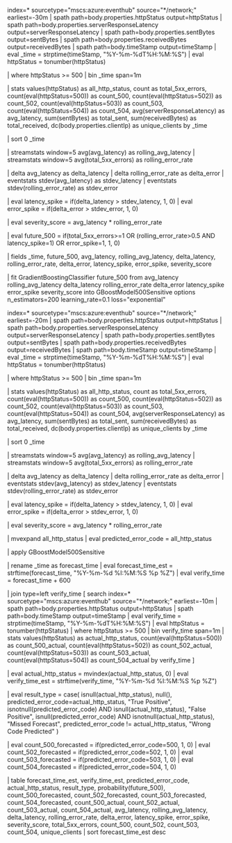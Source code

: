 index=* sourcetype="mscs:azure:eventhub" source="*/network;" earliest=-30m
| spath path=body.properties.httpStatus output=httpStatus
| spath path=body.properties.serverResponseLatency output=serverResponseLatency
| spath path=body.properties.sentBytes output=sentBytes
| spath path=body.properties.receivedBytes output=receivedBytes
| spath path=body.timeStamp output=timeStamp
| eval _time = strptime(timeStamp, "%Y-%m-%dT%H:%M:%S")
| eval httpStatus = tonumber(httpStatus)

| where httpStatus >= 500
| bin _time span=1m

| stats 
    values(httpStatus) as all_http_status,
    count as total_5xx_errors,
    count(eval(httpStatus=500)) as count_500,
    count(eval(httpStatus=502)) as count_502,
    count(eval(httpStatus=503)) as count_503,
    count(eval(httpStatus=504)) as count_504,
    avg(serverResponseLatency) as avg_latency,
    sum(sentBytes) as total_sent,
    sum(receivedBytes) as total_received,
    dc(body.properties.clientIp) as unique_clients
  by _time

| sort 0 _time

| streamstats window=5 avg(avg_latency) as rolling_avg_latency
| streamstats window=5 avg(total_5xx_errors) as rolling_error_rate

| delta avg_latency as delta_latency
| delta rolling_error_rate as delta_error
| eventstats stdev(avg_latency) as stdev_latency
| eventstats stdev(rolling_error_rate) as stdev_error

| eval latency_spike = if(delta_latency > stdev_latency, 1, 0)
| eval error_spike = if(delta_error > stdev_error, 1, 0)

| eval severity_score = avg_latency * rolling_error_rate

| eval future_500 = if(total_5xx_errors>=1 OR (rolling_error_rate>0.5 AND latency_spike=1) OR error_spike=1, 1, 0)

| fields _time, future_500, avg_latency, rolling_avg_latency, delta_latency, rolling_error_rate, delta_error, latency_spike, error_spike, severity_score

| fit GradientBoostingClassifier future_500 from avg_latency rolling_avg_latency delta_latency rolling_error_rate delta_error latency_spike error_spike severity_score into GBoostModel500Sensitive options n_estimators=200 learning_rate=0.1 loss="exponential"




index=* sourcetype="mscs:azure:eventhub" source="*/network;" earliest=-20m
| spath path=body.properties.httpStatus output=httpStatus
| spath path=body.properties.serverResponseLatency output=serverResponseLatency
| spath path=body.properties.sentBytes output=sentBytes
| spath path=body.properties.receivedBytes output=receivedBytes
| spath path=body.timeStamp output=timeStamp
| eval _time = strptime(timeStamp, "%Y-%m-%dT%H:%M:%S")
| eval httpStatus = tonumber(httpStatus)

| where httpStatus >= 500
| bin _time span=1m

| stats 
    values(httpStatus) as all_http_status,
    count as total_5xx_errors,
    count(eval(httpStatus=500)) as count_500,
    count(eval(httpStatus=502)) as count_502,
    count(eval(httpStatus=503)) as count_503,
    count(eval(httpStatus=504)) as count_504,
    avg(serverResponseLatency) as avg_latency,
    sum(sentBytes) as total_sent,
    sum(receivedBytes) as total_received,
    dc(body.properties.clientIp) as unique_clients
  by _time

| sort 0 _time

| streamstats window=5 avg(avg_latency) as rolling_avg_latency
| streamstats window=5 avg(total_5xx_errors) as rolling_error_rate

| delta avg_latency as delta_latency
| delta rolling_error_rate as delta_error
| eventstats stdev(avg_latency) as stdev_latency
| eventstats stdev(rolling_error_rate) as stdev_error

| eval latency_spike = if(delta_latency > stdev_latency, 1, 0)
| eval error_spike = if(delta_error > stdev_error, 1, 0)

| eval severity_score = avg_latency * rolling_error_rate

| mvexpand all_http_status
| eval predicted_error_code = all_http_status

| apply GBoostModel500Sensitive

| rename _time as forecast_time
| eval forecast_time_est = strftime(forecast_time, "%Y-%m-%d %I:%M:%S %p %Z")
| eval verify_time = forecast_time + 600

| join type=left verify_time
    [ search index=* sourcetype="mscs:azure:eventhub" source="*/network;" earliest=-10m
      | spath path=body.properties.httpStatus output=httpStatus
      | spath path=body.timeStamp output=timeStamp
      | eval verify_time = strptime(timeStamp, "%Y-%m-%dT%H:%M:%S")
      | eval httpStatus = tonumber(httpStatus)
      | where httpStatus >= 500
      | bin verify_time span=1m
      | stats 
          values(httpStatus) as actual_http_status,
          count(eval(httpStatus=500)) as count_500_actual,
          count(eval(httpStatus=502)) as count_502_actual,
          count(eval(httpStatus=503)) as count_503_actual,
          count(eval(httpStatus=504)) as count_504_actual
      by verify_time
    ]

| eval actual_http_status = mvindex(actual_http_status, 0)
| eval verify_time_est = strftime(verify_time, "%Y-%m-%d %I:%M:%S %p %Z")

| eval result_type = case(
    isnull(actual_http_status), null(),
    predicted_error_code=actual_http_status, "True Positive",
    isnotnull(predicted_error_code) AND isnull(actual_http_status), "False Positive",
    isnull(predicted_error_code) AND isnotnull(actual_http_status), "Missed Forecast",
    predicted_error_code != actual_http_status, "Wrong Code Predicted"
)

| eval count_500_forecasted = if(predicted_error_code=500, 1, 0)
| eval count_502_forecasted = if(predicted_error_code=502, 1, 0)
| eval count_503_forecasted = if(predicted_error_code=503, 1, 0)
| eval count_504_forecasted = if(predicted_error_code=504, 1, 0)

| table forecast_time_est, verify_time_est, predicted_error_code, actual_http_status, result_type, probability(future_500),
        count_500_forecasted, count_502_forecasted, count_503_forecasted, count_504_forecasted,
        count_500_actual, count_502_actual, count_503_actual, count_504_actual,
        avg_latency, rolling_avg_latency, delta_latency, rolling_error_rate, delta_error, latency_spike, error_spike, severity_score, total_5xx_errors, count_500, count_502, count_503, count_504, unique_clients
| sort forecast_time_est desc
